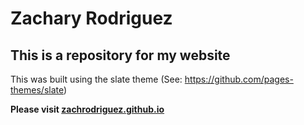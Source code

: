 # Zachary Rodriguez
## This is a repository for my website
This was built using the slate theme (See: https://github.com/pages-themes/slate)

**Please visit [zachrodriguez.github.io](https://zachrodriguez.github.io/)**

